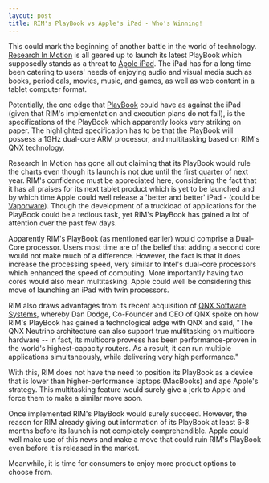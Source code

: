 ```yaml
---
layout: post
title: RIM's PlayBook vs Apple's iPad - Who's Winning!
---
```


This could mark the beginning of another battle in the world of technology. <a href="http://www.rim.com/">Research In Motion</a> is all geared up to launch its latest PlayBook which supposedly stands as a threat to <a href="http://www.apple.com/ipad/">Apple iPad</a>. The iPad has for a long time been catering to users' needs of enjoying audio and visual media such as books, periodicals, movies, music, and games, as well as web content in a tablet computer format.

Potentially, the one edge that <a href="http://na.blackberry.com/">PlayBook</a> could have as against the iPad (given that RIM's implementation and execution plans do not fail), is the specifications of the PlayBook which apparently looks very striking on paper. The highlighted specification has to be that the PlayBook will possess a 1GHz dual-core ARM processor, and multitasking based on RIM's QNX technology.

Research In Motion has gone all out claiming that its PlayBook would rule the charts even though its launch is not due until the first quarter of next year. RIM's confidence must be appreciated here, considering the fact that it has all praises for its next tablet product which is yet to be launched and by which time Apple could well release a 'better and better' iPad - (could be <a href="http://www.olpcnews.com/laptops/xo-3/apple_ipad_olpc_vaporware.html">Vaporware</a>). Though the development of a truckload of applications for the PlayBook could be a tedious task, yet RIM's PlayBook has gained a lot of attention over the past few days. 

Apparently RIM's PlayBook (as mentioned earlier) would comprise a Dual-Core processor. Users most time are of the belief that adding a second core would not make much of a difference. However, the fact is that it does increase the processing speed, very similar to Intel's dual-core processors which enhanced the speed of computing. More importantly having two cores would also mean multitasking. Apple could well be considering this move of launching an iPad with twin processors. 

RIM also draws advantages from its recent acquisition of <a href="http://www.qnx.com/news/pr_4114_1.html">QNX Software Systems</a>, whereby Dan Dodge, Co-Founder and CEO of QNX spoke on how RIM's PlayBook has gained a technological edge with QNX and said, "The QNX Neutrino architecture can also support true multitasking on multicore hardware -- in fact, its multicore prowess has been performance-proven in the world's highest-capacity routers. As a result, it can run multiple applications simultaneously, while delivering very high performance."

With this, RIM does not have the need to position its PlayBook as a device that is lower than higher-performance laptops (MacBooks) and ape Apple's strategy. This multitasking feature would surely give a jerk to Apple and force them to make a similar move soon. 

Once implemented RIM's PlayBook would surely succeed. However, the reason for RIM already giving out information of its PlayBook at least 6-8 months before its launch is not completely comprehendible. Apple could well make use of this news and make a move that could ruin RIM's PlayBook even before it is released in the market. 

Meanwhile, it is time for consumers to enjoy more product options to choose from.
